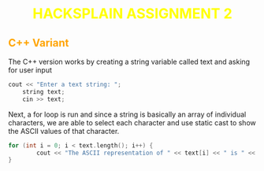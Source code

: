 # <center><span style="color:yellow">HACKSPLAIN ASSIGNMENT 2</span></center>
## <span style="color:orange">C++ Variant</span>
The C++ version works by creating a string variable called text and asking for user input
```cpp
cout << "Enter a text string: ";
    string text;
    cin >> text;
```
Next, a for loop is run and since a string is basically an array of individual characters,
we are able to select each character and use  static cast to show the ASCII values of that character.
```cpp
for (int i = 0; i < text.length(); i++) {
        cout << "The ASCII representation of " << text[i] << " is " << static_cast<int>(text[i]) << endl;
}
```


```